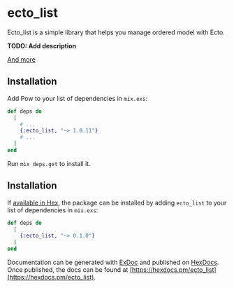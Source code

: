 # ecto_list

Ecto_list is a simple library that helps you manage ordered model with Ecto.

**TODO: Add description**

[And more](guides/tutorial.md)

## Installation

Add Pow to your list of dependencies in `mix.exs`:

```elixir
def deps do
  [
    # ...
    {:ecto_list, "~> 1.0.11"}
    # ...
  ]
end
```

Run `mix deps.get` to install it.

## Installation

If [available in Hex](https://hex.pm/docs/publish), the package can be installed
by adding `ecto_list` to your list of dependencies in `mix.exs`:

```elixir
def deps do
  [
    {:ecto_list, "~> 0.1.0"}
  ]
end
```

Documentation can be generated with [ExDoc](https://github.com/elixir-lang/ex_doc)
and published on [HexDocs](https://hexdocs.pm). Once published, the docs can
be found at [https://hexdocs.pm/ecto_list](https://hexdocs.pm/ecto_list).
